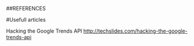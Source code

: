 ##REFERENCES

#Usefull articles

Hacking the Google Trends API
http://techslides.com/hacking-the-google-trends-api
